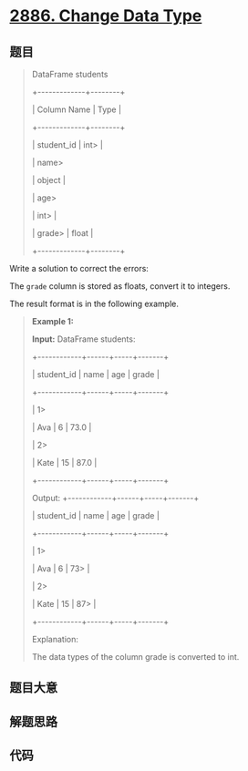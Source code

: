 # [2886. Change Data Type](https://leetcode.com/problems/change-data-type/)

## 题目


> 
> DataFrame students
> 
> +-------------+--------+
> 
> | Column Name | Type   |
> 
> +-------------+--------+
> 
> | student_id  | int> 
> |
> 
> | name> 
> > 
> | object |
> 
> | age> 
> > 
>  | int> 
> |
> 
> | grade> 
>    | float  |
> 
> +-------------+--------+
> 
> 

Write a solution to correct the errors:

The `grade` column is stored as floats, convert it to integers.

The result format is in the following example.



> 
> 
> 
> 
> 
> **Example 1:**
> 
> **Input:** DataFrame students:
> 
> +------------+------+-----+-------+
> 
> | student_id | name | age | grade |
> 
> +------------+------+-----+-------+
> 
> | 1> 
> > 
>   | Ava  | 6   | 73.0  |
> 
> | 2> 
> > 
>   | Kate | 15  | 87.0  |
> 
> +------------+------+-----+-------+
> 
> Output: +------------+------+-----+-------+
> 
> | student_id | name | age | grade |
> 
> +------------+------+-----+-------+
> 
> | 1> 
> > 
>   | Ava  | 6   | 73> 
> |
> 
> | 2> 
> > 
>   | Kate | 15  | 87> 
> |
> 
> +------------+------+-----+-------+
> 
> Explanation: 
> 
> The data types of the column grade is converted to int.


## 题目大意

## 解题思路

## 代码

```javascript

```


